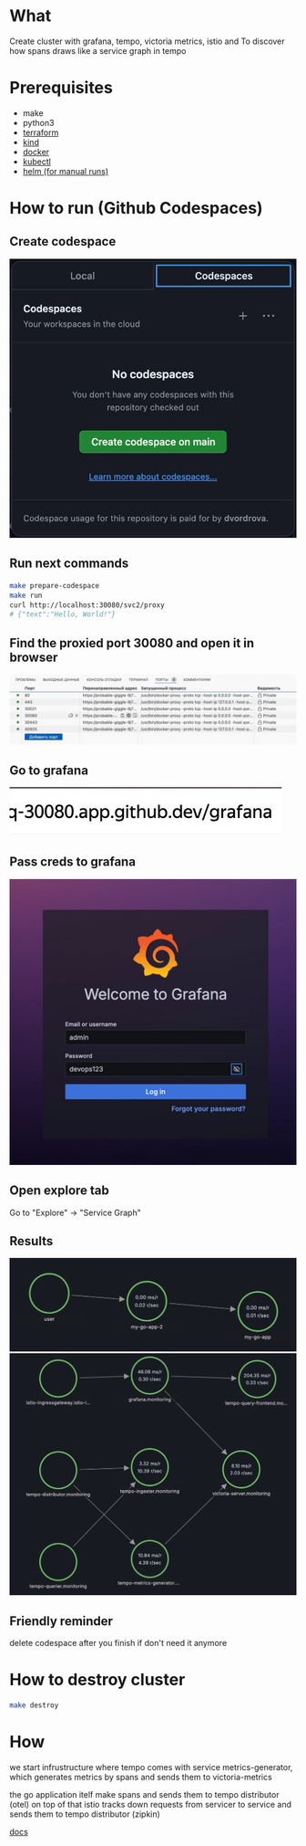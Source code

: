 # What

Create cluster with grafana, tempo, victoria metrics, istio and
To discover how spans draws like a service graph in tempo

# Prerequisites

- make
- python3
- [terraform](https://learn.hashicorp.com/tutorials/terraform/install-cli)
- [kind](https://kind.sigs.k8s.io/docs/user/quick-start/)
- [docker](https://docs.docker.com/get-docker/)
- [kubectl](https://kubernetes.io/docs/tasks/tools/install-kubectl/)
- [helm (for manual runs)](https://helm.sh/docs/intro/install/)

# How to run (Github Codespaces)

## Create codespace

![create codespace](images/codespace-create.jpg)

## Run next commands

```bash
make prepare-codespace
make run
curl http://localhost:30080/svc2/proxy
# {"text":"Hello, World!"}
```

## Find the proxied port 30080 and open it in browser

![find port](images/check-grafana-find-port.jpg)

## Go to grafana

![grafana](images/check-grafana-go-to-grafana.jpg)

## Pass creds to grafana

![grafana creds](images/check-grafana-creds.jpg)

## Open explore tab

Go to "Explore" -> "Service Graph"

## Results

![result service graph](images/tempo-my-go-app.jpg)
![bonus](images/tempo-tempo-service-graph.jpg)

## Friendly reminder

delete codespace after you finish if don't need it anymore

# How to destroy cluster

```bash destroy
make destroy
```

# How

we start infrustructure where tempo comes with service metrics-generator, which generates metrics by spans and sends them to victoria-metrics

the go application itelf make spans and sends them to tempo distributor (otel)
on top of that istio tracks down requests from servicer to service and sends them to tempo distributor (zipkin)

[docs](https://grafana.com/docs/tempo/latest/metrics-generator/service_graphs/)
